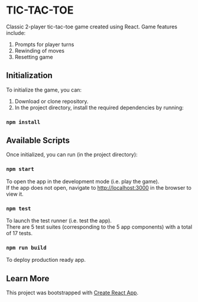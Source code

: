 # TIC-TAC-TOE

Classic 2-player tic-tac-toe game created using React. Game features include:
1. Prompts for player turns
2. Rewinding of moves
3. Resetting game

## Initialization

To initialize the game, you can:
1. Download or clone repository.
2. In the project directory, install the required dependencies by running:

### `npm install`

## Available Scripts

Once initialized, you can run (in the project directory):

### `npm start`

To open the app in the development mode (i.e. play the game).<br>
If the app does not open, navigate to [http://localhost:3000](http://localhost:3000) in the browser to view it.

### `npm test`

To launch the test runner (i.e. test the app).<br>
There are 5 test suites (corresponding to the 5 app components) with a total of 17 tests.

### `npm run build`

To deploy production ready app.

## Learn More

This project was bootstrapped with [Create React App](https://github.com/facebook/create-react-app).